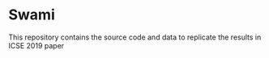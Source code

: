 # Swami

This repository contains the source code and data 
to replicate the results in ICSE 2019 paper 

